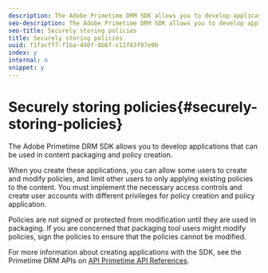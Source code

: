 ```yaml
---
description: The Adobe Primetime DRM SDK allows you to develop applications that can be used in content packaging and policy creation.
seo-description: The Adobe Primetime DRM SDK allows you to develop applications that can be used in content packaging and policy creation.
seo-title: Securely storing policies
title: Securely storing policies
uuid: f1facff7-f1ba-440f-8b6f-c11f63f07e9b
index: y
internal: n
snippet: y
---
```


# Securely storing policies{#securely-storing-policies}

The Adobe Primetime DRM SDK allows you to develop applications that can be used in content packaging and policy creation.

When you create these applications, you can allow some users to create and modify policies, and limit other users to only applying existing policies to the content. You must implement the necessary access controls and create user accounts with different privileges for policy creation and policy application.

Policies are not signed or protected from modification until they are used in packaging. If you are concerned that packaging tool users might modify policies, sign the policies to ensure that the policies cannot be modified.

For more information about creating applications with the SDK, see the Primetime DRM APIs on [API Primetime API References](http://help.adobe.com/en_US/primetime/api/index.html#api-Adobe_Primetime_API_References). 
